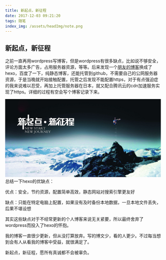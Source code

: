 ```yaml
---
title: 新起点，新征程
date: 2017-12-03 09:21:20
tags: 随笔
index_img: /assets/headImg/note.png
---
```


## 新起点，新征程
之前一直再用wordpress写博客，但是wordpress有很多缺点，比如说不够安全，评论方面太多广告，占用服务器资源，等等。后来发现一个[朋友的博客](http://www.se7ensec.cn/)换成了hexo，百度了一下，纯静态博客，还能托管到github，不需要自己的公网服务器资源，于是当晚就开始接触配置，托管之后发现不能配置https，对于有点强迫症的我来说难以忍受，再加上托管服务器在日本，就又配合腾讯云的cdn加速服务实现了https。详细的过程有空会写个博客记录下来。
<!--more-->
![new](post232/new.jpg)
总结一下hexo的优缺点：

优点：安全，节约资源，配置简单高效，静态网站对搜索引擎更友好

缺点：只能在特定电脑上配置，如果没有及时备份本地数据，一旦本地文件丢失，后果不堪设想

其实这些缺点对于不经常更新的个人博客来说无关紧要，所以最终舍弃了wordpress而投入了hexo的怀抱。

我的博客一直很少更新，但从没打算放弃。写的博文少，看的人更少。不过每当想到会有人从看我的博客中受益，就很满足了。

新起点，新征程，愿所有真诚都不会被辜负。